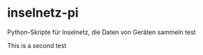 # inselnetz-pi
Python-Skripte für Inselnetz, die Daten von Geräten sammeln
test

This is a second test